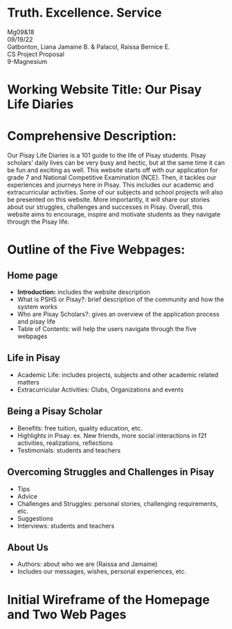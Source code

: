 # Truth. Excellence. Service
Mg09&18
<br>
09/19/22
<br>
Gatbonton, Liana Jamaine B. & Palacol, Raissa Bernice E.
<br>
CS Project Proposal
<br>
9-Magnesium


# Working Website Title: Our Pisay Life Diaries

# Comprehensive Description:
Our Pisay Life Diaries is a 101 guide to the life of Pisay students. Pisay scholars’ daily lives can be very busy and hectic, but at the same time it can be fun and exciting as well. This website starts off with our application for grade 7 and National Competitive Examination (NCE). Then, it tackles our experiences and journeys here in Pisay. This includes our academic and extracurricular activities. Some of our subjects and school projects will also be presented on this website. More importantly, it will share our stories about our struggles, challenges and successes in Pisay. Overall, this website aims to encourage, inspire and motivate students as they navigate through the Pisay life. 

# Outline of the Five Webpages:
## Home page
* <b>Introduction:</b> includes the website description
* What is PSHS or Pisay?: brief description of the community and how the system works
* Who are Pisay Scholars?: gives an overview of the application process and pisay life
* Table of Contents: will help the users navigate through the five webpages

## Life in Pisay
* Academic Life: includes projects, subjects and other academic related matters
* Extracurricular Activities: Clubs, Organizations and events

## Being a Pisay Scholar
* Benefits: free tuition, quality education, etc.
* Highlights in Pisay: ex. New friends, more social interactions in f2f activities, realizations, reflections
* Testimonials: students and teachers

## Overcoming Struggles and Challenges in Pisay
* Tips
* Advice
* Challenges and Struggles: personal stories, challenging requirements, etc.
* Suggestions
* Interviews: students and teachers

## About Us
* Authors: about who we are (Raissa and Jamaine)
* Includes our messages, wishes, personal experiences, etc.


# Initial Wireframe of the Homepage and Two Web Pages

